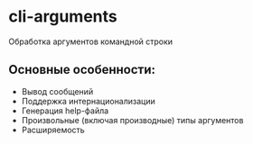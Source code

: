 # cli-arguments
Обработка аргументов командной строки

## Основные особенности:
* Вывод сообщений
* Поддержка интернационализации
* Генерация help-файла
* Произвольные (включая производные) типы аргументов
* Расширяемость